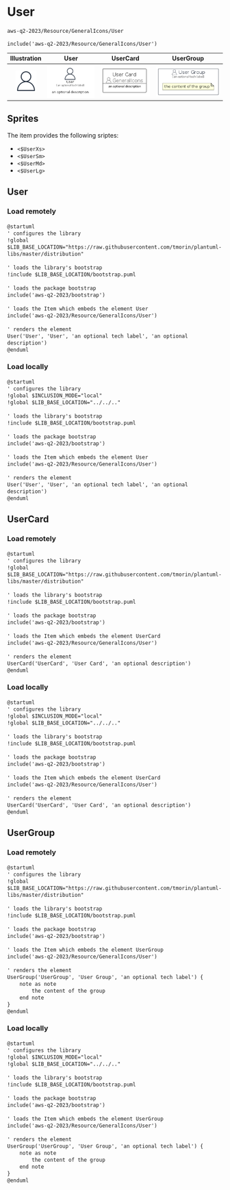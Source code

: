 # User


```text
aws-q2-2023/Resource/GeneralIcons/User
```

```text
include('aws-q2-2023/Resource/GeneralIcons/User')
```



| Illustration | User | UserCard | UserGroup |
| :---: | :---: | :---: | :---: |
| ![illustration for Illustration](../../../aws-q2-2023/Resource/GeneralIcons/User.png) | ![illustration for User](../../../aws-q2-2023/Resource/GeneralIcons/User.Local.png) | ![illustration for UserCard](../../../aws-q2-2023/Resource/GeneralIcons/UserCard.Local.png) | ![illustration for UserGroup](../../../aws-q2-2023/Resource/GeneralIcons/UserGroup.Local.png) |



## Sprites
The item provides the following sriptes:

- `<$UserXs>`
- `<$UserSm>`
- `<$UserMd>`
- `<$UserLg>`





## User

### Load remotely
```plantuml
@startuml
' configures the library
!global $LIB_BASE_LOCATION="https://raw.githubusercontent.com/tmorin/plantuml-libs/master/distribution"

' loads the library's bootstrap
!include $LIB_BASE_LOCATION/bootstrap.puml

' loads the package bootstrap
include('aws-q2-2023/bootstrap')

' loads the Item which embeds the element User
include('aws-q2-2023/Resource/GeneralIcons/User')

' renders the element
User('User', 'User', 'an optional tech label', 'an optional description')
@enduml
```

### Load locally
```plantuml
@startuml
' configures the library
!global $INCLUSION_MODE="local"
!global $LIB_BASE_LOCATION="../../.."

' loads the library's bootstrap
!include $LIB_BASE_LOCATION/bootstrap.puml

' loads the package bootstrap
include('aws-q2-2023/bootstrap')

' loads the Item which embeds the element User
include('aws-q2-2023/Resource/GeneralIcons/User')

' renders the element
User('User', 'User', 'an optional tech label', 'an optional description')
@enduml
```

## UserCard

### Load remotely
```plantuml
@startuml
' configures the library
!global $LIB_BASE_LOCATION="https://raw.githubusercontent.com/tmorin/plantuml-libs/master/distribution"

' loads the library's bootstrap
!include $LIB_BASE_LOCATION/bootstrap.puml

' loads the package bootstrap
include('aws-q2-2023/bootstrap')

' loads the Item which embeds the element UserCard
include('aws-q2-2023/Resource/GeneralIcons/User')

' renders the element
UserCard('UserCard', 'User Card', 'an optional description')
@enduml
```

### Load locally
```plantuml
@startuml
' configures the library
!global $INCLUSION_MODE="local"
!global $LIB_BASE_LOCATION="../../.."

' loads the library's bootstrap
!include $LIB_BASE_LOCATION/bootstrap.puml

' loads the package bootstrap
include('aws-q2-2023/bootstrap')

' loads the Item which embeds the element UserCard
include('aws-q2-2023/Resource/GeneralIcons/User')

' renders the element
UserCard('UserCard', 'User Card', 'an optional description')
@enduml
```

## UserGroup

### Load remotely
```plantuml
@startuml
' configures the library
!global $LIB_BASE_LOCATION="https://raw.githubusercontent.com/tmorin/plantuml-libs/master/distribution"

' loads the library's bootstrap
!include $LIB_BASE_LOCATION/bootstrap.puml

' loads the package bootstrap
include('aws-q2-2023/bootstrap')

' loads the Item which embeds the element UserGroup
include('aws-q2-2023/Resource/GeneralIcons/User')

' renders the element
UserGroup('UserGroup', 'User Group', 'an optional tech label') {
    note as note
        the content of the group
    end note
}
@enduml
```

### Load locally
```plantuml
@startuml
' configures the library
!global $INCLUSION_MODE="local"
!global $LIB_BASE_LOCATION="../../.."

' loads the library's bootstrap
!include $LIB_BASE_LOCATION/bootstrap.puml

' loads the package bootstrap
include('aws-q2-2023/bootstrap')

' loads the Item which embeds the element UserGroup
include('aws-q2-2023/Resource/GeneralIcons/User')

' renders the element
UserGroup('UserGroup', 'User Group', 'an optional tech label') {
    note as note
        the content of the group
    end note
}
@enduml
```

